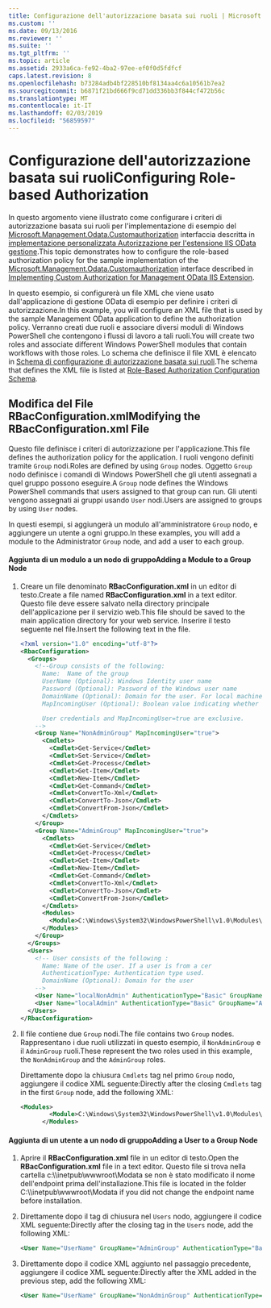 ```yaml
---
title: Configurazione dell'autorizzazione basata sui ruoli | Microsoft Docs
ms.custom: ''
ms.date: 09/13/2016
ms.reviewer: ''
ms.suite: ''
ms.tgt_pltfrm: ''
ms.topic: article
ms.assetid: 2933a6ca-fe92-4ba2-97ee-ef0f0d5fdfcf
caps.latest.revision: 8
ms.openlocfilehash: b73284adb4bf228510bf8134aa4c6a10561b7ea2
ms.sourcegitcommit: b6871f21bd666f9cd71dd336bb3f844cf472b56c
ms.translationtype: MT
ms.contentlocale: it-IT
ms.lasthandoff: 02/03/2019
ms.locfileid: "56859597"
---
```

# <a name="configuring-role-based-authorization"></a><span data-ttu-id="92a50-102">Configurazione dell'autorizzazione basata sui ruoli</span><span class="sxs-lookup"><span data-stu-id="92a50-102">Configuring Role-based Authorization</span></span>

<span data-ttu-id="92a50-103">In questo argomento viene illustrato come configurare i criteri di autorizzazione basata sui ruoli per l'implementazione di esempio del [Microsoft.Management.Odata.Customauthorization](/dotnet/api/Microsoft.Management.Odata.CustomAuthorization) interfaccia descritta in [implementazione personalizzata Autorizzazione per l'estensione IIS OData gestione](./implementing-custom-authorization-for-a-management-odata-web-service.md).</span><span class="sxs-lookup"><span data-stu-id="92a50-103">This topic demonstrates how to configure the role-based authorization policy for the sample implementation of the [Microsoft.Management.Odata.Customauthorization](/dotnet/api/Microsoft.Management.Odata.CustomAuthorization) interface described in [Implementing Custom Authorization for Management OData IIS Extension](./implementing-custom-authorization-for-a-management-odata-web-service.md).</span></span>

<span data-ttu-id="92a50-104">In questo esempio, si configurerà un file XML che viene usato dall'applicazione di gestione OData di esempio per definire i criteri di autorizzazione.</span><span class="sxs-lookup"><span data-stu-id="92a50-104">In this example, you will configure an XML file that is used by the sample Management OData application to define the authorization policy.</span></span> <span data-ttu-id="92a50-105">Verranno creati due ruoli e associare diversi moduli di Windows PowerShell che contengono i flussi di lavoro a tali ruoli.</span><span class="sxs-lookup"><span data-stu-id="92a50-105">You will create two roles and associate different Windows PowerShell modules that contain workflows with those roles.</span></span> <span data-ttu-id="92a50-106">Lo schema che definisce il file XML è elencato in [Schema di configurazione di autorizzazione basata sui ruoli](./role-based-authorization-configuration-schema.md).</span><span class="sxs-lookup"><span data-stu-id="92a50-106">The schema that defines the XML file is listed at [Role-Based Authorization Configuration Schema](./role-based-authorization-configuration-schema.md).</span></span>

## <a name="modifying-the-rbacconfigurationxml-file"></a><span data-ttu-id="92a50-107">Modifica del File RBacConfiguration.xml</span><span class="sxs-lookup"><span data-stu-id="92a50-107">Modifying the RBacConfiguration.xml File</span></span>

<span data-ttu-id="92a50-108">Questo file definisce i criteri di autorizzazione per l'applicazione.</span><span class="sxs-lookup"><span data-stu-id="92a50-108">This file defines the authorization policy for the application.</span></span> <span data-ttu-id="92a50-109">I ruoli vengono definiti tramite `Group` nodi.</span><span class="sxs-lookup"><span data-stu-id="92a50-109">Roles are defined by using `Group` nodes.</span></span> <span data-ttu-id="92a50-110">Oggetto `Group` nodo definisce i comandi di Windows PowerShell che gli utenti assegnati a quel gruppo possono eseguire.</span><span class="sxs-lookup"><span data-stu-id="92a50-110">A `Group` node defines the Windows PowerShell commands that users assigned to that group can run.</span></span> <span data-ttu-id="92a50-111">Gli utenti vengono assegnati ai gruppi usando `User` nodi.</span><span class="sxs-lookup"><span data-stu-id="92a50-111">Users are assigned to groups by using `User` nodes.</span></span>

<span data-ttu-id="92a50-112">In questi esempi, si aggiungerà un modulo all'amministratore `Group` nodo, e aggiungere un utente a ogni gruppo.</span><span class="sxs-lookup"><span data-stu-id="92a50-112">In these examples, you will add a module to the Administrator `Group` node, and add a user to each group.</span></span>

#### <a name="adding-a-module-to-a-group-node"></a><span data-ttu-id="92a50-113">Aggiunta di un modulo a un nodo di gruppo</span><span class="sxs-lookup"><span data-stu-id="92a50-113">Adding a Module to a Group Node</span></span>

1. <span data-ttu-id="92a50-114">Creare un file denominato **RBacConfiguration.xml** in un editor di testo.</span><span class="sxs-lookup"><span data-stu-id="92a50-114">Create a file named **RBacConfiguration.xml** in a text editor.</span></span> <span data-ttu-id="92a50-115">Questo file deve essere salvato nella directory principale dell'applicazione per il servizio web.</span><span class="sxs-lookup"><span data-stu-id="92a50-115">This file should be saved to the main application directory for your web service.</span></span> <span data-ttu-id="92a50-116">Inserire il testo seguente nel file.</span><span class="sxs-lookup"><span data-stu-id="92a50-116">Insert the following text in the file.</span></span>

   ```xml
   <?xml version="1.0" encoding="utf-8"?>
   <RbacConfiguration>
     <Groups>
       <!--Group consists of the following:
         Name:  Name of the group
         UserName (Optional): Windows Identity user name
         Password (Optional): Password of the Windows user name
         DomainName (Optional): Domain for the user. For local machine account either do not include them or give the machine name. Do not give empty string
         MapIncomingUser (Optional): Boolean value indicating whether to execute cmdlet in the context of network client.

         User credentials and MapIncomingUser=true are exclusive.
       -->
       <Group Name="NonAdminGroup" MapIncomingUser="true">
         <Cmdlets>
           <Cmdlet>Get-Service</Cmdlet>
           <Cmdlet>Set-Service</Cmdlet>
           <Cmdlet>Get-Process</Cmdlet>
           <Cmdlet>Get-Item</Cmdlet>
           <Cmdlet>New-Item</Cmdlet>
           <Cmdlet>Get-Command</Cmdlet>
           <Cmdlet>ConvertTo-Xml</Cmdlet>
           <Cmdlet>ConvertTo-Json</Cmdlet>
           <Cmdlet>ConvertFrom-Json</Cmdlet>
         </Cmdlets>
       </Group>
       <Group Name="AdminGroup" MapIncomingUser="true">
         <Cmdlets>
           <Cmdlet>Get-Service</Cmdlet>
           <Cmdlet>Get-Process</Cmdlet>
           <Cmdlet>Get-Item</Cmdlet>
           <Cmdlet>New-Item</Cmdlet>
           <Cmdlet>Get-Command</Cmdlet>
           <Cmdlet>ConvertTo-Xml</Cmdlet>
           <Cmdlet>ConvertTo-Json</Cmdlet>
           <Cmdlet>ConvertFrom-Json</Cmdlet>
         </Cmdlets>
         <Modules>
           <Module>C:\Windows\System32\WindowsPowerShell\v1.0\Modules\ServerManager\ServerManager.psd1</Module>
         </Modules>
       </Group>
     </Groups>
     <Users>
       <!-- User consists of the following :
         Name: Name of the user. If a user is from a cer
         AuthenticationType: Authentication type used.
         DomainName (Optional): Domain for the user
       -->
       <User Name="localNonAdmin" AuthenticationType="Basic" GroupName="NonAdminGroup" />
       <User Name="localAdmin" AuthenticationType="Basic" GroupName="AdminGroup" />
     </Users>
   </RbacConfiguration>
   ```

2. <span data-ttu-id="92a50-117">Il file contiene due `Group` nodi.</span><span class="sxs-lookup"><span data-stu-id="92a50-117">The file contains two `Group` nodes.</span></span> <span data-ttu-id="92a50-118">Rappresentano i due ruoli utilizzati in questo esempio, il `NonAdminGroup` e il `AdminGroup` ruoli.</span><span class="sxs-lookup"><span data-stu-id="92a50-118">These represent the two roles used in this example, the `NonAdminGroup` and the `AdminGroup` roles.</span></span>

   <span data-ttu-id="92a50-119">Direttamente dopo la chiusura `Cmdlets` tag nel primo `Group` nodo, aggiungere il codice XML seguente:</span><span class="sxs-lookup"><span data-stu-id="92a50-119">Directly after the closing `Cmdlets` tag in the first `Group` node, add the following XML:</span></span>

   ```xml
   <Modules>
           <Module>C:\Windows\System32\WindowsPowerShell\v1.0\Modules\ServerManager\ServerManager.psd1</Module>
         </Modules>
   ```

#### <a name="adding-a-user-to-a-group-node"></a><span data-ttu-id="92a50-120">Aggiunta di un utente a un nodo di gruppo</span><span class="sxs-lookup"><span data-stu-id="92a50-120">Adding a User to a Group Node</span></span>

1. <span data-ttu-id="92a50-121">Aprire il **RBacConfiguration.xml** file in un editor di testo.</span><span class="sxs-lookup"><span data-stu-id="92a50-121">Open the **RBacConfiguration.xml** file in a text editor.</span></span> <span data-ttu-id="92a50-122">Questo file si trova nella cartella c:\\\inetpub\wwwroot\Modata se non è stato modificato il nome dell'endpoint prima dell'installazione.</span><span class="sxs-lookup"><span data-stu-id="92a50-122">This file is located in the folder C:\\\inetpub\wwwroot\Modata  if you did not change the endpoint name before installation.</span></span>

2. <span data-ttu-id="92a50-123">Direttamente dopo il tag di chiusura nel `Users` nodo, aggiungere il codice XML seguente:</span><span class="sxs-lookup"><span data-stu-id="92a50-123">Directly after the closing tag in the `Users` node, add the following XML:</span></span>

   ```xml
   <User Name="UserName" GroupName="AdminGroup" AuthenticationType="Basic" DomainName="DomainName"/>
   ```

3. <span data-ttu-id="92a50-124">Direttamente dopo il codice XML aggiunto nel passaggio precedente, aggiungere il codice XML seguente:</span><span class="sxs-lookup"><span data-stu-id="92a50-124">Directly after the XML added in the previous step, add the following XML:</span></span>

   ```xml
   <User Name="UserName" GroupName="NonAdminGroup" AuthenticationType="Basic" DomainName="DomainName"/>
   ```